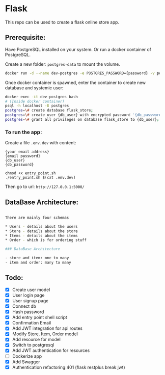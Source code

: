 # Flask

This repo can be used to create a flask online store app.

## Prerequisite:
Have PostgreSQL installed on your system. Or run a docker container of PostgreSQL.

Create a new folder: `postgres-data` to mount the volume.

```sh
docker run -d --name dev-postgres -e POSTGRES_PASSWORD={password} -v postgres-data:/var/lib/postgresql/data -p 5432:5432 postgres
```

Once docker container is spawned, enter the container to create new database and systemic user:
```sh
docker exec -it dev-postgres bash
# (Inside docker container)
psql -h localhost -U postgres
postgres=\# create database flask_store;
postgres=\# create user {db_user} with encrypted password '{db_password}';
postgres=\# grant all privileges on database flask_store to {db_user};
```

### To run the app:

Create a file `.env.dev` with content:
```
{your email address}
{email password}
{db_user}
{db_password}
```
``` 
chmod +x entry_point.sh
./entry_point.sh $(cat .env.dev)
```

Then go to url: `http://127.0.0.1:5000/`

## DataBase Architecture:
```sh

There are mainly four schemas 

* Users - details about the users
* Store - details about the store
* Items - details about the items
* Order - which is for ordering stuff

### DataBase Architecture

- store and item: one to many 
- item and order: many to many 

```

## Todo:

- [x] Create user model
- [x] User login page
- [x] User signup page
- [x] Connect db
- [x] Hash password
- [x] Add entry point shell script
- [x] Confirmation Email
- [x] Add JWT integration for api routes
- [x] Modify Store, Item, Order model
- [x] Add resource for model
- [x] Switch to postgresql
- [x] Add JWT authentication for resources
- [ ] Dockerize app
- [x] Add Swagger
- [x] Authentication refactoring 401 (flask restplus break jwt)